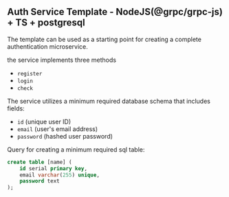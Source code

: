 ## Auth Service Template - NodeJS(@grpc/grpc-js) + TS + postgresql
The template can be used as a starting point for creating a complete authentication microservice.

the service implements three methods
- ```register```
- ```login```
- ```check```

The service utilizes a minimum required database schema that includes fields: 
- ```id``` (unique user ID)
- ```email``` (user's email address)
- ```password``` (hashed user password)

Query for creating a minimum required sql table:
```sql
create table [name] (
    id serial primary key, 
    email varchar(255) unique, 
    password text
); 
```
